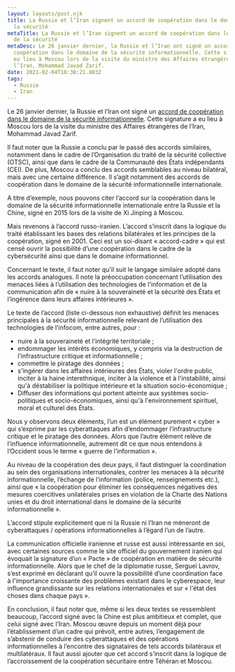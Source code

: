 ```yaml
---
layout: layouts/post.njk
title: La Russie et l’Iran signent un accord de coopération dans le domaine de
  la sécurité
metaTitle: La Russie et l’Iran signent un accord de coopération dans le domaine
  de la sécurité
metaDesc: Le 26 janvier dernier, la Russie et l’Iran ont signé un accord de
  coopération dans le domaine de la sécurité informationnelle. Cette signature a
  eu lieu à Moscou lors de la visite du ministre des Affaires étrangères de
  l’Iran, Mohammad Javad Zarif.
date: 2021-02-04T10:38:21.803Z
tags:
  - Russie
  - Iran
---
```

Le 26 janvier dernier, la Russie et l’Iran ont signé un [accord de coopération dans le domaine de la sécurité informationnelle](https://mddoc.mid.ru/api/ia/download/?uuid=451cab2c-c651-471b-9e96-35a5793e8053). Cette signature a eu lieu à Moscou lors de la visite du ministre des Affaires étrangères de l’Iran, Mohammad Javad Zarif.

Il faut noter que la Russie a conclu par le passé des accords similaires, notamment dans le cadre de l’Organisation du traité de la sécurité collective (OTSC), ainsi que dans le cadre de la Communauté des États indépendants (CEI). De plus, Moscou a conclu des accords semblables au niveau bilatéral, mais avec une certaine différence. Il s’agit notamment des accords de coopération dans le domaine de la sécurité informationnelle internationale.

A titre d’exemple, nous pouvons citer l’accord sur la coopération dans le domaine de la sécurité informationnelle internationale entre la Russie et la Chine, signé en 2015 lors de la visite de Xi Jinping à Moscou.

Mais revenons à l’accord russo-iranien. L’accord s’inscrit dans la logique du traité établissant les bases des relations bilatérales et les principes de la coopération, signé en 2001. Ceci est un soi-disant « accord-cadre » qui est censé ouvrir la possibilité d’une coopération dans le cadre de la cybersécurité ainsi que dans le domaine informationnel.

Concernant le texte, il faut noter qu’il suit le langage similaire adopté dans les accords analogues. Il note la préoccupation concernant l’utilisation des menaces liées à l’utilisation des technologies de l'information et de la communication afin de « nuire à la souveraineté et la sécurité des États et l’ingérence dans leurs affaires intérieures ».

Le texte de l’accord (liste ci-dessous non exhaustive) définit les menaces principales à la sécurité informationnelle relevant de l’utilisation des technologies de l’infocom, entre autres, pour :

- nuire à la souveraineté et l’intégrité territoriale ;
- endommager les intérêts économiques, y compris via la destruction de l’infrastructure critique et informationnelle ;
- commettre le piratage des données  ;
- s'ingérer dans les affaires intérieures des États, violer l'ordre public, inciter à la haine interethnique, inciter à la violence et à l'instabilité, ainsi qu'à déstabiliser la politique intérieure et la situation socio-économique ;
- Diffuser des informations qui portent atteinte aux systèmes socio-politiques et socio-économiques, ainsi qu'à l'environnement spirituel, moral et culturel des États.

Nous y observons deux éléments, l’un est un élément purement « cyber » qui s’exprime par les cyberattaques afin d’endommager l’infrastructure critique et le piratage des données. Alors que l’autre élément relève de l’influence informationnelle, autrement dit ce que nous entendons à l’Occident sous le terme « guerre de l’information ».

Au niveau de la coopération des deux pays, il faut distinguer la coordination au sein des organisations internationales, contrer les menaces à la sécurité informationnelle, l’échange de l’information (police, renseignements etc.), ainsi que « la coopération pour éliminer les conséquences négatives des mesures coercitives unilatérales prises en violation de la Charte des Nations unies et du droit international dans le domaine de la sécurité informationnelle ».

L’accord stipule explicitement que ni la Russie ni l’Iran ne mèneront de cyberattaques / opérations informationnelles à l’égard l’un de l’autre.

La communication officielle iranienne et russe est aussi intéressante en soi, avec certaines sources comme le site officiel du gouvernement iranien qui évoquait la signature d’un « Pacte » de coopération en matière de sécurité informationnelle. Alors que le chef de la diplomatie russe, Sergueï Lavrov, s’est exprimé en déclarant qu’il ouvre la possibilité d’une coordination face à l'importance croissante des problèmes existant dans le cyberespace, leur influence grandissante sur les relations internationales et sur « l'état des choses dans chaque pays ».

En conclusion, il faut noter que, même si les deux textes se ressemblent beaucoup, l’accord signé avec la Chine est plus ambitieux et complet, que celui signé avec l’Iran. Moscou œuvre depuis un moment déjà pour l’établissement d’un cadre qui prévoit, entre autres, l’engagement de s’abstenir de conduire des cyberattaques et des opérations informationnelles à l’encontre des signataires de tels accords bilatéraux et multilatéraux. Il faut aussi ajouter que cet accord s’inscrit dans la logique de l’accroissement de la coopération sécuritaire entre Téhéran et Moscou.
